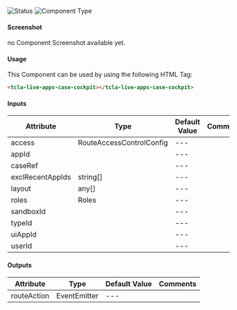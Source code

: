
![Status][auto] ![Component Type][minor] <!--Component Meta {"created_by":"Auto", "reviewed_by":"Auto", "last_modified_by":"Auto", "comment":"none"} Component Meta -->




#### Screenshot


no Component Screenshot available yet.

#### Usage


This Component can be used by using the following HTML Tag:

```html
<tcla-live-apps-case-cockpit></tcla-live-apps-case-cockpit>
```

#### Inputs

Attribute | Type | Default Value  | Comments
--- | --- | --- | ---
access | RouteAccessControlConfig | --- | 
appId |  | --- | 
caseRef |  | --- | 
exclRecentAppIds | string[] | --- | 
layout | any[] | --- | 
roles | Roles | --- | 
sandboxId |  | --- | 
typeId |  | --- | 
uiAppId |  | --- | 
userId |  | --- | 

#### Outputs

Attribute | Type | Default Value  | Comments
--- | --- | --- | ---
routeAction | EventEmitter<RouteAction> | --- | 


[auto]: https://img.shields.io/badge/Status-auto%20generated-lightgrey.svg?style=flat "auto generated"

[manually]: https://img.shields.io/badge/Status-manually%20created-yellow.svg?style=flat "manually created"

[draft]: https://img.shields.io/badge/Status-draft-red.svg?style=flat "draft"

[review]: https://img.shields.io/badge/Status-need%20review-yellowgreen.svg?style=flat "need review"

[review done]: https://img.shields.io/badge/Status-review%20done-green.svg?style=flat "review done"

[finalized]: https://img.shields.io/badge/Status-finalized-brightgreen.svg?style=flat "finalized"

[top]: https://img.shields.io/badge/Component%20Type-Top-blue.svg?style=flat "top Component"

[major]: https://img.shields.io/badge/Component%20Type-major%20Component-blue.svg?style=flat "major Component"

[minor]: https://img.shields.io/badge/Component%20Type-minor%20Component-blue.svg?style=flat "minor Component"


